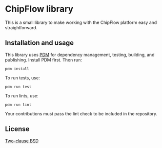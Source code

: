 # ChipFlow library

This is a small library to make working with the ChipFlow platform easy and straightforward.

## Installation and usage

This library uses [PDM](https://pdm.fming.dev/) for dependency management, testing, building, and publishing. Install PDM first. Then run:

```
pdm install
```

To run tests, use:

```shell
pdm run test
```

To run lints, use:

```shell
pdm run lint
```

Your contributions must pass the lint check to be included in the repository.


## License

[Two-clause BSD](LICENSE.md)


